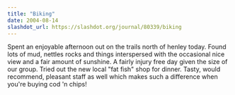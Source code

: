 ```yaml
---
title: "Biking"
date: 2004-08-14
slashdot_url: https://slashdot.org/journal/80339/biking
---
```


<p>Spent an enjoyable afternoon out on the trails north of henley today. Found lots of mud, nettles rocks and things interspersed with the occasional nice view and a fair amount of sunshine. A fairly injury free day given the size of our group. Tried out the new local "fat fish" shop for dinner. Tasty, would recommend, pleasant staff as well which makes such a difference when you're buying cod 'n chips!</p>

